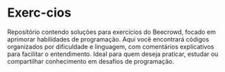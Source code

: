 # Exerc-cios
Repositório contendo soluções para exercícios do Beecrowd, focado em aprimorar habilidades de programação. Aqui você encontrará códigos organizados por dificuldade e linguagem, com comentários explicativos para facilitar o entendimento. Ideal para quem deseja praticar, estudar ou compartilhar conhecimento em desafios de programação.
